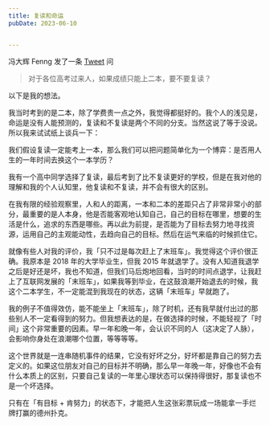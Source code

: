 ```yaml
---
title: 复读和命运
pubDate: 2023-06-10


---
```


冯大辉 Fenng 发了一条 [Tweet](https://twitter.com/Fenng/status/1667417468195999744) 问 

> 对于各位高考过来人，如果成绩只能上二本，要不要复读？

以下是我的想法。

我当时考到的是二本，除了学费贵一点之外，我觉得都挺好的。我个人的浅见是，命运是没有人能预测的，复读和不复读是两个不同的分支。当然这说了等于没说。所以我来试试纸上谈兵一下：

我们假设复读一定能考上一本，那么我们可以把问题简单化为一个博弈：是否用人生的一年时间去换这个一本学历？

我有一个高中同学选择了复读，最后考到了比不复读更好的学校，但是在我对他的理解和我的个人认知里，他复读和不复读，并不会有很大的区别。

在我有限的经验观察里，人和人的距离，一本和二本的差距只占了非常非常小的部分，最重要的是人本身，他是否能客观地认知自己，自己的目标在哪里，想要的生活是什么，追求的东西是哪些。再以此为前提，是否能为了目标去努力地寻找资源，运用自己的主观能动性，去趋向自己的目标。然后在运气来临的时候抓住它。

就像有些人对我的评价，我「只不过是每次赶上了末班车」。我觉得这个评价很正确。我原本是 2018 年的大学毕业生，但我 2015 年就退学了。没有人知道我退学之后是好还是坏，我也不知道，但我们马后炮地回看，当时的时间点退学，让我赶上了互联网发展的「末班车」，如果我等到毕业，在这鼓浪潮开始退去的时候，我这个二本学生，不一定能混到我现在的状态，这辆「末班车」早就跑了。

我的例子不值得效仿，能不能坐上「末班车」，除了时机，还有我早就付出过的那些别人不一定看得到的努力。但我想表达的是，在做选择的时候，不能轻视了「时间」这个非常重要的因素。早一年和晚一年，会认识不同的人（这决定了人脉），会影响你身处在浪潮哪个位置，等等等等。

这个世界就是一连串随机事件的结果，它没有好坏之分，好坏都是靠自己的努力去定义的。如果这位朋友对自己的目标并不明确，那么早一年晚一年，好像也不会有什么本质上的区别，只要自己复读的一年里心理状态可以保持得很好，那复读也不是一个坏选择。

只有在「有目标 + 肯努力」的状态下，才能把人生这张彩票玩成一场能拿一手烂牌打赢的德州扑克。
